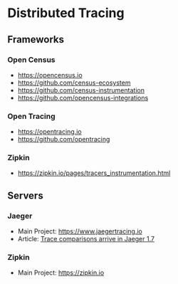 # Distributed Tracing

## Frameworks

### Open Census

* https://opencensus.io
* https://github.com/census-ecosystem
* https://github.com/census-instrumentation
* https://github.com/opencensus-integrations

### Open Tracing

* https://opentracing.io
* https://github.com/opentracing

### Zipkin

* https://zipkin.io/pages/tracers_instrumentation.html

## Servers

### Jaeger

* Main Project: https://www.jaegertracing.io
* Article: [Trace comparisons arrive in Jaeger 1.7](https://medium.com/jaegertracing/trace-comparisons-arrive-in-jaeger-1-7-a97ad5e2d05d?source=rss----99735986d50---4)

### Zipkin

* Main Project: https://zipkin.io
